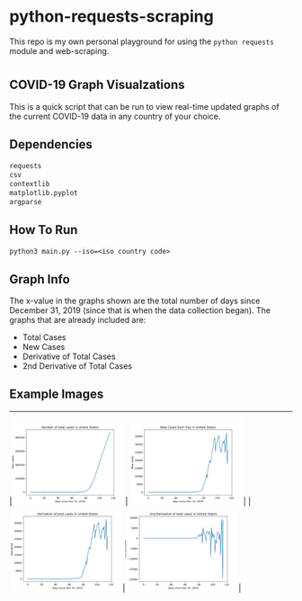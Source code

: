 # python-requests-scraping
This repo is my own personal playground for using the `python requests` module and web-scraping.
#
## COVID-19 Graph Visualzations
This is a quick script that can be run to view real-time updated graphs of the current COVID-19 data in any country of your choice. 
## Dependencies 
    requests
    csv
    contextlib 
    matplotlib.pyplot 
    argparse
## How To Run 
    python3 main.py --iso=<iso country code>
## Graph Info
The x-value in the graphs shown are the total number of days since December 31, 2019 (since that is when the data collection began). The graphs that are already included are:
* Total Cases
* New Cases 
* Derivative of Total Cases 
* 2nd Derivative of Total Cases
## Example Images
---
|<img src="covid19ScrapeGraphs/imgs/TotalCasesUS.png" width="40%">| <img src="covid19ScrapeGraphs/imgs/NewCasesUS.png" width="40%">|
|<img src="covid19ScrapeGraphs/imgs/DerivativeUS.png" width="40%">|<img src="covid19ScrapeGraphs/imgs/2ndDerivativeUS.png" width="40%">|


